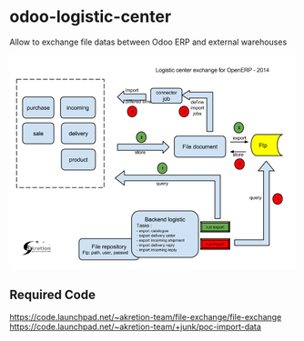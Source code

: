 odoo-logistic-center
====================

Allow to exchange file datas between Odoo ERP and external warehouses


![Logistics Connector](/connector_logistic_center/doc/logistics_connector.png "Logitics Center Connector")



Required Code
---------------

https://code.launchpad.net/~akretion-team/file-exchange/file-exchange
https://code.launchpad.net/~akretion-team/+junk/poc-import-data

